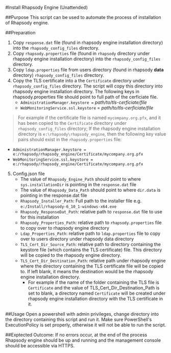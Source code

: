 #Install Rhapsody Engine (Unattended)

##Purpose
This script can be used to automate the process of installation of Rhapsody engine.

##Preparation
1. Copy `response.dat` file (found in rhapsody engine installation directory) into the `rhapsody_config_files` directory.
2. Copy `rhapsody.properties` file (found in `rhapsody` directory under rhapsody engine installation directory) into the `rhapsody_config_files` directory.
3. Copy `ldap.properties` file from users directory (found in rhapsody **data** directory) `rhapsody_config_files` directory.
4. Copy the TLS certificate into a the `Certificate` directory under `rhapsody_config_files` directory. The script will copy this directory into rhapsody engine installation directory. The following keys in rhapsody.properties file should point to full path of the cerficiate file. 
	- `AdministrationManager.keystore =` *path/to/tls-cerficiate/file*
	- `WebMonitoringService.ssl.keystore` = *path/to/tls-cerficiate/file*
> For example if the certificate file is named `mycompany.org.pfx`, and it has been copied to the `Certificate` directory under `rhapsody_config_files` directory; If the rhapsody engine installation directory is `e:\rhapsody\rhapsody_engine`, then the following key value pairs should exist in the `rhapsody.properties` file:
- `AdministrationManager.keystore = e:/rhapsody/rhapsody_engine/Certificate/mycompany.org.pfx`
- `WebMonitoringService.ssl.keystore = e:/rhapsody/rhapsody_engine/Certificate/mycompany.org.pfx`

5. Config.json file
	- The value of `Rhapsody_Engine_Path` should point to where `sys.installationDir` is pointing in the `response.dat` file
	- The value of `Rhapsody_Data_Path` should point to where `dir.data` is pointing in the response.dat file
	- `Rhapsody_Installer_Path`: Full path to the installer file e.g. `e:/Install/rhapsody-6_10_1-windows-x64.exe`
	- `Rhapsody_ResponseDat_Path`: relative path to `response.dat` file to use for this installation 
	- `Rhapsody_Properties_Path`: relative path to `rhapsody.properties` file to copy over to rhapsody engine directory
	- `Ldap_Properties_Path`: relative path to `ldap.properties` file to copy over to users directory under rhapsody data directory
	- `TLS_Cert_Dir_Source_Path`: relative path to directory containing the keystore file (which contains the TLS certificate) file. This directory will be copied to the rhapsody engine directory.
	- `TLS_Cert_Dir_Destination_Path`: relative path under rhapsody engine where the directory containing the TLS certificate file will be copied to. If left blank, it means the destination would be the rhapsody engine installation directory.
		- For example if the name of the folder containing the TLS file is `Certificate` and the value of TLS_Cert_Dir_Destination_Path is set to blank, a directory named `Certificate` will be created under rhapsody engine installation directory with the TLS certificate in it.

##Usage
Open a powershell with admin privileges, change directory into the directory containing this script and run it. Make sure PowerShell's ExecutionPolicy is set properly, otherwise it will not be able to run the script.

##Exptected Outcome:
If no errors occur, at the end of the process Rhapsody engine should be up and running and the management console should be accessible via HTTPS.